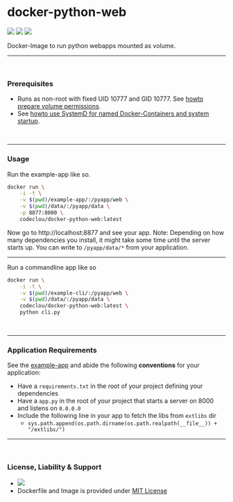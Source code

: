 # docker-python-web

[![](https://codeclou.github.io/doc/badges/generated/docker-image-size-19.svg)](https://hub.docker.com/r/codeclou/docker-python-web/tags/) [![](https://codeclou.github.io/doc/badges/generated/docker-from-alpine-3.5.svg)](https://alpinelinux.org/) [![](https://codeclou.github.io/doc/badges/generated/docker-run-as-non-root.svg)](https://docs.docker.com/engine/reference/builder/#/user)

Docker-Image to run python webapps mounted as volume.

-----

&nbsp;

### Prerequisites

 * Runs as non-root with fixed UID 10777 and GID 10777. See [howto prepare volume permissions](https://github.com/codeclou/doc/blob/master/docker/README.md).
 * See [howto use SystemD for named Docker-Containers and system startup](https://github.com/codeclou/doc/blob/master/docker/README.md).


&nbsp;

-----

### Usage

Run the example-app like so.

```bash
docker run \
    -i -t \
    -v $(pwd)/example-app/:/pyapp/web \
    -v $(pwd)/data/:/pyapp/data \
    -p 8877:8000 \
    codeclou/docker-python-web:latest
```
Now go to http://localhost:8877 and see your app.
Note: Depending on how many dependencies you install, it might take some time until the server starts up.
You can write to `/pyapp/data/*` from your application.

----

Run a commandline app like so

```bash
docker run \
    -i -t \
    -v $(pwd)/example-cli/:/pyapp/web \
    -v $(pwd)/data/:/pyapp/data \
    codeclou/docker-python-web:latest \
    python cli.py
```


 
&nbsp;

-----

### Application Requirements

See the [example-app](./example-app) and abide the following **conventions** for your application:

 * Have a `requirements.txt` in the root of your project defining your dependencies
 * Have a `app.py` in the root of your project that starts a server on 8000 and listens on `0.0.0.0` 
 * Include the following line in your app to fetch the libs from `extlibs` dir
   * `sys.path.append(os.path.dirname(os.path.realpath(__file__)) + "/extlibs/")`


-----
&nbsp;

### License, Liability & Support

 * [![](https://codeclou.github.io/doc/docker-warranty-notice.svg?v1)](https://github.com/codeclou/docker-python-web/blob/master/LICENSE.md)
 * Dockerfile and Image is provided under [MIT License](https://github.com/codeclou/docker-python-web/blob/master/LICENSE.md)

